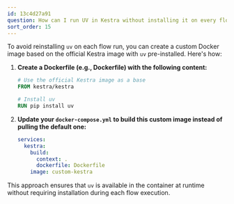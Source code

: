```yaml
---
id: 13c4d27a91
question: How can I run UV in Kestra without installing it on every flow execution?
sort_order: 15
---
```


To avoid reinstalling `uv` on each flow run, you can create a custom Docker image based on the official Kestra image with `uv` pre-installed. Here's how:

1. **Create a Dockerfile (e.g., Dockerfile) with the following content:**

   ```dockerfile
   # Use the official Kestra image as a base
   FROM kestra/kestra
   
   # Install uv
   RUN pip install uv
   ```

2. **Update your `docker-compose.yml` to build this custom image instead of pulling the default one:**

   ```yaml
   services:
     kestra:
       build:
         context: .
         dockerfile: Dockerfile
       image: custom-kestra
   ```

This approach ensures that `uv` is available in the container at runtime without requiring installation during each flow execution.